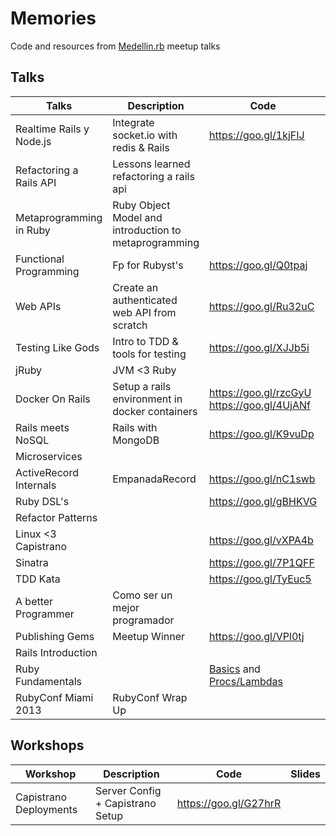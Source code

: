 # Memories
Code and resources from [Medellin.rb](http://www.meetup.com/medellin-rb/) meetup talks

## Talks

| Talks                    | Description                      | Code                  | Slides                |
|--------------------------|----------------------------------|-----------------------|-----------------------|
| Realtime Rails y Node.js | Integrate socket.io with redis & Rails |  https://goo.gl/1kjFIJ | https://goo.gl/sZBJp9 |
| Refactoring a Rails API  | Lessons learned refactoring a rails api         |        | https://goo.gl/lI2Hc1 |
| Metaprogramming in Ruby  | Ruby Object Model and introduction to metaprogramming |  | http://goo.gl/SMu1u4  |
| Functional Programming   | Fp for Rubyst's                  | https://goo.gl/Q0tpaj | https://goo.gl/trOylb |
| Web APIs                 | Create an authenticated web API from scratch | https://goo.gl/Ru32uC | https://goo.gl/vjyNtr |
| Testing Like Gods        | Intro to TDD & tools for testing | https://goo.gl/XJJb5i | https://goo.gl/lUlYgC |
| jRuby                    |  JVM <3 Ruby                     |                       |                       |
| Docker On Rails          | Setup a rails environment in docker containers | https://goo.gl/rzcGyU  https://goo.gl/4UjANf | https://goo.gl/acP81B |
| Rails meets NoSQL        | Rails with MongoDB               | https://goo.gl/K9vuDp | http://goo.gl/qhi1A5  |
| Microservices            |                                  |                       | https://goo.gl/8dqgBc |
| ActiveRecord Internals   | EmpanadaRecord                   | https://goo.gl/nC1swb | https://goo.gl/bVQ251 |
| Ruby DSL's               |                                  | https://goo.gl/gBHKVG | https://goo.gl/xGxLRZ |
| Refactor Patterns        |                                  |                       | http://goo.gl/98QvUo  |
| Linux <3 Capistrano      |                                  | https://goo.gl/vXPA4b | https://goo.gl/LPPZ2e                     |
| Sinatra                  |                                  | https://goo.gl/7P1QFF |                       |
| TDD Kata                 |                                  | https://goo.gl/TyEuc5 |                       |
| A better Programmer      | Como ser un mejor programador    |                       | http://goo.gl/iXrNmA  |
| Publishing Gems          | Meetup Winner                    | https://goo.gl/VPl0tj | https://goo.gl/y8xHEL |
| Rails Introduction       |                                  |                       |                       |
| Ruby Fundamentals        |                                  | [Basics](https://gist.github.com/orendon/15930c5c80c4f39a31f3) and [Procs/Lambdas](https://gist.github.com/orendon/15b824349975f1b1dafc)                        |                       |
| RubyConf Miami 2013      |  RubyConf Wrap Up                |                       | https://goo.gl/ujB50t |
## Workshops

| Workshop                 | Description                      | Code                  | Slides                |
|--------------------------|----------------------------------|-----------------------|-----------------------|
| Capistrano Deployments   | Server Config + Capistrano Setup | https://goo.gl/G27hrR |                       |
